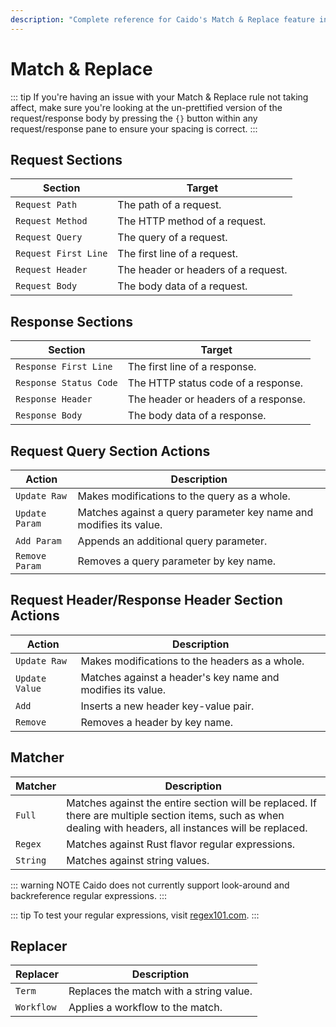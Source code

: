 ```yaml
---
description: "Complete reference for Caido's Match & Replace feature including request/response sections, actions, matchers, and replacers."
---
```


# Match & Replace

::: tip
If you're having an issue with your Match & Replace rule not taking affect,
make sure you're looking at the un-prettified version of the request/response body by pressing the `{}` button within any request/response pane to ensure your spacing is correct.
:::

## Request Sections

| Section | Target |
|---------|-------------|
| `Request Path` | The path of a request. |
| `Request Method` | The HTTP method of a request. |
| `Request Query` | The query of a request. |
| `Request First Line` | The first line of a request. |
| `Request Header` | The header or headers of a request. |
| `Request Body` | The body data of a request. |

## Response Sections

| Section | Target |
|---------|-------------|
| `Response First Line` | The first line of a response. |
| `Response Status Code` | The HTTP status code of a response. |
| `Response Header` | The header or headers of a response. |
| `Response Body` | The body data of a response. |

## Request Query Section Actions

| Action | Description |
|--------|-------------|
| `Update Raw` | Makes modifications to the query as a whole. |
| `Update Param` | Matches against a query parameter key name and modifies its value. |
| `Add Param` | Appends an additional query parameter. |
| `Remove Param` | Removes a query parameter by key name. |

## Request Header/Response Header Section Actions

| Action | Description |
|--------|-------------|
| `Update Raw` | Makes modifications to the headers as a whole. |
| `Update Value` | Matches against a header's key name and modifies its value. |
| `Add` | Inserts a new header key-value pair. |
| `Remove` | Removes a header by key name. |

## Matcher

| Matcher | Description |
|---------|-------------|
| `Full` | Matches against the entire section will be replaced. If there are multiple section items, such as when dealing with headers, all instances will be replaced. |
| `Regex` | Matches against Rust flavor regular expressions. |
| `String` | Matches against string values. |

::: warning NOTE
Caido does not currently support look-around and backreference regular expressions.
:::

::: tip
To test your regular expressions, visit [regex101.com](https://regex101.com/).
:::

## Replacer

| Replacer | Description |
|----------|-------------|
| `Term` | Replaces the match with a string value. |
| `Workflow` | Applies a workflow to the match. |
